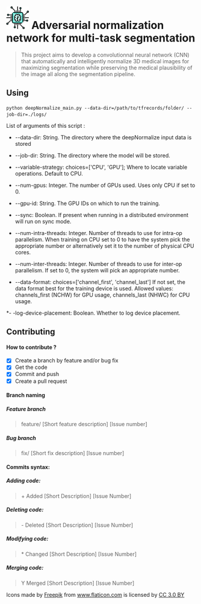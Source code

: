 #  <img src="/icons/chip.png" width="60" vertical-align="bottom"> Adversarial normalization network for multi-task segmentation
> This project aims to develop a convolutionnal neural network (CNN) that automatically and intelligently normalize 
3D medical images for maximizing segmentation while preserving the medical plausibility of the image all along
the segmentation pipeline.


## Using

`python deepNormalize_main.py --data-dir=/path/to/tfrecords/folder/ --job-dir=./logs/`

List of arguments of this script :

* --data-dir: String. The directory where the deepNormalize input data is stored
	
* --job-dir: String. The directory where the model will be stored.

* --variable-strategy: choices=['CPU', 'GPU'];  Where to locate variable operations. Default to CPU.
		
* --num-gpus: Integer. The number of GPUs used. Uses only CPU if set to 0.

* --gpu-id: String. The GPU IDs on which to run the training.

* --sync: Boolean. If present when running in a distributed environment will run on sync mode.

* --num-intra-threads: Integer. Number of threads to use for intra-op parallelism. 
      When training on CPU set to 0 to have the system pick the appropriate number or alternatively
      set it to the number of physical CPU cores.

* --num-inter-threads: Integer. Number of threads to use for inter-op parallelism. If set to 0, the
      system will pick an appropriate number.

* --data-format: choices=['channel_first', 'channel_last'] If not set, the data format best for the training device is used. 
      Allowed values: channels_first (NCHW) for GPU usage, channels_last (NHWC) for CPU usage.

*- -log-device-placement: Boolean. Whether to log device placement.


## Contributing

#### How to contribute ?
- [X] Create a branch by feature and/or bug fix
- [X] Get the code
- [X] Commit and push
- [X] Create a pull request

#### Branch naming

##### Feature branch
> feature/ [Short feature description] [Issue number]

##### Bug branch
> fix/ [Short fix description] [Issue number]

#### Commits syntax:

##### Adding code:
> \+ Added [Short Description] [Issue Number]

##### Deleting code:
> \- Deleted [Short Description] [Issue Number]

##### Modifying code:
> \* Changed [Short Description] [Issue Number]

##### Merging code:
> Y Merged [Short Description] [Issue Number]


Icons made by <a href="http://www.flaticon.com/authors/freepik" title="Freepik">Freepik</a> from <a href="http://www.flaticon.com" title="Flaticon">www.flaticon.com</a> is licensed by <a href="http://creativecommons.org/licenses/by/3.0/" title="Creative Commons BY 3.0" target="_blank">CC 3.0 BY</a>